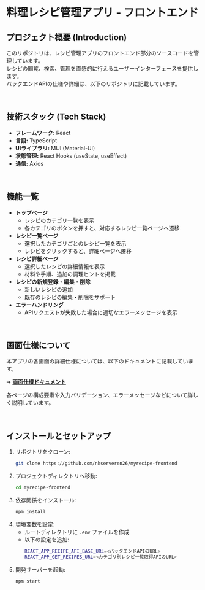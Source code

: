 # 料理レシピ管理アプリ - フロントエンド

## プロジェクト概要 (Introduction)
このリポジトリは、レシピ管理アプリのフロントエンド部分のソースコードを管理しています。  
レシピの閲覧、検索、管理を直感的に行えるユーザーインターフェースを提供します。  
バックエンドAPIの仕様や詳細は、以下のリポジトリに記載しています。  

<br>

## 技術スタック (Tech Stack)
- **フレームワーク:** React
- **言語:** TypeScript
- **UIライブラリ:** MUI (Material-UI)
- **状態管理:** React Hooks (useState, useEffect)
- **通信:** Axios

<br>


## 機能一覧

- **トップページ**
  - レシピのカテゴリ一覧を表示
  - 各カテゴリのボタンを押すと、対応するレシピ一覧ページへ遷移
- **レシピ一覧ページ**
  - 選択したカテゴリごとのレシピ一覧を表示
  - レシピをクリックすると、詳細ページへ遷移
- **レシピ詳細ページ**
  - 選択したレシピの詳細情報を表示
  - 材料や手順、追加の調理ヒントを掲載
- **レシピの新規登録・編集・削除**
  - 新しいレシピの追加
  - 既存のレシピの編集・削除をサポート
- **エラーハンドリング**
  - APIリクエストが失敗した場合に適切なエラーメッセージを表示

<br>

## 画面仕様について
本アプリの各画面の詳細仕様については、以下のドキュメントに記載しています。

➡ **[画面仕様ドキュメント](./image\screens.md)**

各ページの構成要素や入力バリデーション、エラーメッセージなどについて詳しく説明しています。

<br>


## インストールとセットアップ

1. リポジトリをクローン:
   ```sh
   git clone https://github.com/nkserveren26/myrecipe-frontend
   ```
2. プロジェクトディレクトリへ移動:
   ```sh
   cd myrecipe-frontend
   ```
3. 依存関係をインストール:
   ```sh
   npm install
   ```
4. 環境変数を設定:
   - ルートディレクトリに `.env` ファイルを作成
   - 以下の設定を追加:
     ```sh
     REACT_APP_RECIPE_API_BASE_URL=<バックエンドAPIのURL>
     REACT_APP_GET_RECIPES_URL=<カテゴリ別レシピ一覧取得APIのURL>
     ```
5. 開発サーバーを起動:
   ```sh
   npm start
   ```